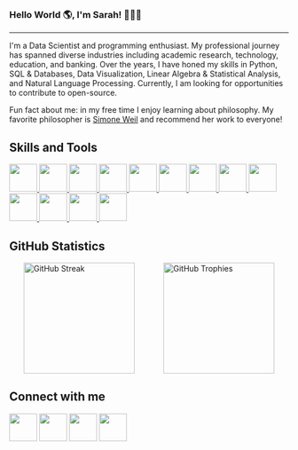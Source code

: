 ### Hello World :earth_americas:,  I'm Sarah! 👩🏻‍💻
***

I'm a Data Scientist and programming enthusiast. My professional journey has spanned diverse industries including academic research, technology, education, and banking. Over the years, I have honed my skills in Python, SQL & Databases, Data Visualization, Linear Algebra & Statistical Analysis, and Natural Language Processing. Currently, I am looking for opportunities to contribute to open-source. 

Fun fact about me: in my free time I enjoy learning about philosophy. My favorite philosopher is [Simone Weil](https://plato.stanford.edu/entries/simone-weil/) and recommend her work to everyone!

<h2> Skills and Tools </h2>
<a href= https://github.com/https://github.com/SarahAmiraslani?tab=repositories&q=&type=&language=python&sort= > <img width ='50px' height='50px' src ='https://raw.githubusercontent.com/rahulbanerjee26/githubAboutMeGenerator/main/icons/python.svg'> </a>
<!-- <a href= https://github.com/https://github.com/SarahAmiraslani?tab=repositories&q=&type=&language=javascript&sort= > <img width ='50px' height='50px' src ='https://raw.githubusercontent.com/rahulbanerjee26/githubAboutMeGenerator/main/icons/javascript.svg'> </a> -->
<a href= https://github.com/https://github.com/SarahAmiraslani?tab=repositories&q=&type=&language=scikit&sort= > <img width ='50px' height='50px' src ='https://raw.githubusercontent.com/rahulbanerjee26/githubAboutMeGenerator/main/icons/scikit.svg'> </a>
<a href= https://github.com/https://github.com/SarahAmiraslani?tab=repositories&q=&type=&language=pytorch&sort= > <img width ='50px' height='50px' src ='https://raw.githubusercontent.com/rahulbanerjee26/githubAboutMeGenerator/main/icons/pytorch.svg'> </a>
<a href= https://github.com/https://github.com/SarahAmiraslani?tab=repositories&q=&type=&language=html&sort= > <img width ='50px' height='50px' src ='https://raw.githubusercontent.com/rahulbanerjee26/githubAboutMeGenerator/main/icons/html.svg'> </a>
<a href= https://github.com/https://github.com/SarahAmiraslani?tab=repositories&q=&type=&language=css&sort= > <img width ='50px' height='50px' src ='https://raw.githubusercontent.com/rahulbanerjee26/githubAboutMeGenerator/main/icons/css.svg'> </a>
<!-- <a href= https://github.com/https://github.com/SarahAmiraslani?tab=repositories&q=&type=&language=java&sort= > <img width ='50px' height='50px' src ='https://raw.githubusercontent.com/rahulbanerjee26/githubAboutMeGenerator/main/icons/java.svg'> </a> -->
<a href= https://github.com/https://github.com/SarahAmiraslani?tab=repositories&q=&type=&language=postgresql&sort= > <img width ='50px' height='50px' src ='https://raw.githubusercontent.com/rahulbanerjee26/githubAboutMeGenerator/main/icons/postgresql.svg'> </a>
<a href= https://github.com/https://github.com/SarahAmiraslani?tab=repositories&q=&type=&language=mysql&sort= > <img width ='50px' height='50px' src ='https://raw.githubusercontent.com/rahulbanerjee26/githubAboutMeGenerator/main/icons/mysql.svg'> </a>
<a href= https://github.com/https://github.com/SarahAmiraslani?tab=repositories&q=&type=&language=bootstrap&sort= > <img width ='50px' height='50px' src ='https://raw.githubusercontent.com/rahulbanerjee26/githubAboutMeGenerator/main/icons/bootstrap.svg'> </a>
<a href= https://github.com/https://github.com/SarahAmiraslani?tab=repositories&q=&type=&language=d3js&sort= > <img width ='50px' height='50px' src ='https://raw.githubusercontent.com/rahulbanerjee26/githubAboutMeGenerator/main/icons/d3js.svg'> </a>
<a href= https://github.com/https://github.com/SarahAmiraslani?tab=repositories&q=&type=&language=docker&sort= > <img width ='50px' height='50px' src ='https://raw.githubusercontent.com/rahulbanerjee26/githubAboutMeGenerator/main/icons/docker.svg'> </a>
<a href= https://github.com/https://github.com/SarahAmiraslani?tab=repositories&q=&type=&language=kubernetes&sort= > <img width ='50px' height='50px' src ='https://raw.githubusercontent.com/rahulbanerjee26/githubAboutMeGenerator/main/icons/kubernetes.svg'> </a>
<a href= https://github.com/https://github.com/SarahAmiraslani?tab=repositories&q=&type=&language=selenium&sort= > <img width ='50px' height='50px' src ='https://github.com/rahulbanerjee26/githubProfileReadmeGenerator/blob/main/icons/selenium.svg'> </a>
<a href= https://github.com/https://github.com/SarahAmiraslani?tab=repositories&q=&type=&language=gcp&sort= > <img width ='50px' height='50px' src ='https://github.com/rahulbanerjee26/githubProfileReadmeGenerator/blob/main/icons/gcp.svg'> </a>

<h2> GitHub Statistics </h2>
<div style="display: flex; align-items: stretch;">
    <a href="https://git.io/streak-stats" style="flex: 1; display: flex; justify-content: center; align-items: center;">
        <img src="https://github-readme-streak-stats.herokuapp.com?user=sarahamiraslani&theme=dracula&hide_border=true&fire=EB5454" alt="GitHub Streak" style="height: 200px;"/>
    </a>
    <a href="https://git.io/streak-stats" style="flex: 1; display: flex; justify-content: center; align-items: center;">
        <img src="https://github-profile-trophy.vercel.app/?username=sarahamiraslani&theme=dracula&row=2&column=3" alt="GitHub Trophies" style="height: 200px;"/>
    </a>
</div>
<h2> Connect with me </h2>
<a href = 'https://www.linkedin.com/in/https://www.linkedin.com/in/samirasl/'> <img width = '50px' align= 'center' src="https://raw.githubusercontent.com/rahulbanerjee26/githubAboutMeGenerator/main/icons/linked-in-alt.svg"/></a> 
<a href = 'https://sarahamiraslani.github.io/'> <img width = '50px' align= 'center' src="https://raw.githubusercontent.com/rahulbanerjee26/githubAboutMeGenerator/main/icons/portfolio.png"/></a> 
<a href = 'https://www.github.com/https://github.com/SarahAmiraslani'> <img width = '50px' align= 'center' src="https://raw.githubusercontent.com/rahulbanerjee26/githubAboutMeGenerator/main/icons/github.svg"/></a> 
<a href = 'mailto:sarahamiraslani@gmail.com'> <img width = '50px' align= 'center' src="https://github.com/astrit/css.gg/blob/master/icons/svg/mail.svg"/></a> 
